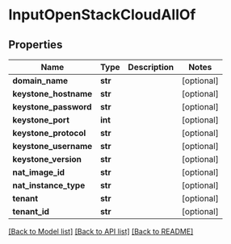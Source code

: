 # InputOpenStackCloudAllOf

## Properties
Name | Type | Description | Notes
------------ | ------------- | ------------- | -------------
**domain_name** | **str** |  | [optional] 
**keystone_hostname** | **str** |  | [optional] 
**keystone_password** | **str** |  | [optional] 
**keystone_port** | **int** |  | [optional] 
**keystone_protocol** | **str** |  | [optional] 
**keystone_username** | **str** |  | [optional] 
**keystone_version** | **str** |  | [optional] 
**nat_image_id** | **str** |  | [optional] 
**nat_instance_type** | **str** |  | [optional] 
**tenant** | **str** |  | [optional] 
**tenant_id** | **str** |  | [optional] 

[[Back to Model list]](../README.md#documentation-for-models) [[Back to API list]](../README.md#documentation-for-api-endpoints) [[Back to README]](../README.md)



